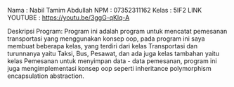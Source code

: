 Nama : Nabil Tamim Abdullah
NPM : 07352311162
Kelas : 5IF2
LINK YOUTUBE : https://youtu.be/3ggG-qKlq-A

Deskripsi Program: 
Program ini adalah program untuk mencatat pemesanan transportasi yang menggunakan konsep oop, 
pada program ini saya membuat beberapa kelas, yang terdiri dari kelas Transportasi dan turunnanya yaitu Taksi, Bus, Pesawat,
dan ada juga kelas tambahan yaitu kelas Pemesanan untuk menyimpan data - data pemesanan, program ini juga mengimplementasi konsep oop seperti inheritance polymorphism encapsulation abstraction.
